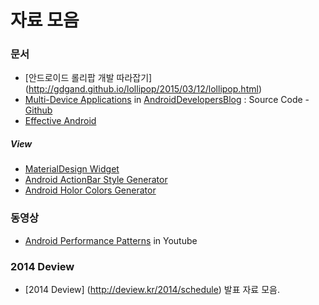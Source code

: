 # 자료 모음
### 문서
* [안드로이드 롤리팝 개발 따라잡기] (http://gdgand.github.io/lollipop/2015/03/12/lollipop.html)
* [Multi-Device Applications](http://android-developers.blogspot.kr/2015/03/a-new-reference-app-for-multi-device.html) in [AndroidDevelopersBlog](http://android-developers.blogspot.kr/) : Source Code - [Github](https://github.com/googlesamples/android-UniversalMusicPlayer?utm_campaign=music-sample-3-15&utm_source=dac&utm_medium=blog)
* [Effective Android](http://orhanobut.github.io/effective-android/)

##### View
* [MaterialDesign Widget](http://www.kmshack.kr/%EC%95%88%EB%93%9C%EB%A1%9C%EC%9D%B4%EB%93%9C-%EB%A8%B8%ED%8B%B0%EB%A6%AC%EC%96%BC-%EB%94%94%EC%9E%90%EC%9D%B8-%EC%9C%84%EC%A0%AF-%EC%98%A4%ED%94%88%EC%86%8C%EC%8A%A4-21%EA%B0%80%EC%A7%80-2/)
* [Android ActionBar Style Generator](http://jgilfelt.github.io/android-actionbarstylegenerator/)
* [Android Holor Colors Generator](http://android-holo-colors.com/)

### 동영상
* [Android Performance Patterns](https://www.youtube.com/playlist?list=PLWz5rJ2EKKc9CBxr3BVjPTPoDPLdPIFCE) in Youtube

### 2014 Deview
* [2014 Deview] (http://deview.kr/2014/schedule) 발표 자료 모음.
